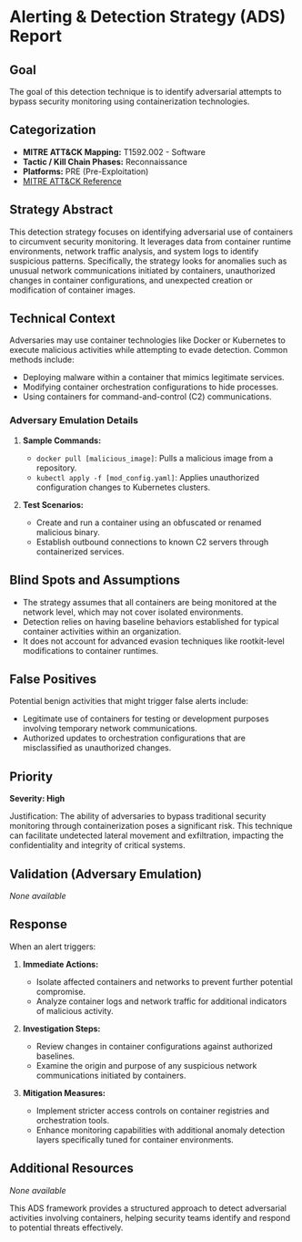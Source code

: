# Alerting & Detection Strategy (ADS) Report

## Goal
The goal of this detection technique is to identify adversarial attempts to bypass security monitoring using containerization technologies.

## Categorization
- **MITRE ATT&CK Mapping:** T1592.002 - Software
- **Tactic / Kill Chain Phases:** Reconnaissance
- **Platforms:** PRE (Pre-Exploitation)
- [MITRE ATT&CK Reference](https://attack.mitre.org/techniques/T1592/002)

## Strategy Abstract
This detection strategy focuses on identifying adversarial use of containers to circumvent security monitoring. It leverages data from container runtime environments, network traffic analysis, and system logs to identify suspicious patterns. Specifically, the strategy looks for anomalies such as unusual network communications initiated by containers, unauthorized changes in container configurations, and unexpected creation or modification of container images.

## Technical Context
Adversaries may use container technologies like Docker or Kubernetes to execute malicious activities while attempting to evade detection. Common methods include:
- Deploying malware within a container that mimics legitimate services.
- Modifying container orchestration configurations to hide processes.
- Using containers for command-and-control (C2) communications.

### Adversary Emulation Details
1. **Sample Commands:**
   - `docker pull [malicious_image]`: Pulls a malicious image from a repository.
   - `kubectl apply -f [mod_config.yaml]`: Applies unauthorized configuration changes to Kubernetes clusters.

2. **Test Scenarios:**
   - Create and run a container using an obfuscated or renamed malicious binary.
   - Establish outbound connections to known C2 servers through containerized services.

## Blind Spots and Assumptions
- The strategy assumes that all containers are being monitored at the network level, which may not cover isolated environments.
- Detection relies on having baseline behaviors established for typical container activities within an organization.
- It does not account for advanced evasion techniques like rootkit-level modifications to container runtimes.

## False Positives
Potential benign activities that might trigger false alerts include:
- Legitimate use of containers for testing or development purposes involving temporary network communications.
- Authorized updates to orchestration configurations that are misclassified as unauthorized changes.

## Priority
**Severity: High**

Justification: The ability of adversaries to bypass traditional security monitoring through containerization poses a significant risk. This technique can facilitate undetected lateral movement and exfiltration, impacting the confidentiality and integrity of critical systems.

## Validation (Adversary Emulation)
*None available*

## Response
When an alert triggers:
1. **Immediate Actions:**
   - Isolate affected containers and networks to prevent further potential compromise.
   - Analyze container logs and network traffic for additional indicators of malicious activity.

2. **Investigation Steps:**
   - Review changes in container configurations against authorized baselines.
   - Examine the origin and purpose of any suspicious network communications initiated by containers.

3. **Mitigation Measures:**
   - Implement stricter access controls on container registries and orchestration tools.
   - Enhance monitoring capabilities with additional anomaly detection layers specifically tuned for container environments.

## Additional Resources
*None available*

This ADS framework provides a structured approach to detect adversarial activities involving containers, helping security teams identify and respond to potential threats effectively.